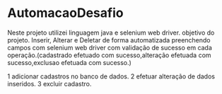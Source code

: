 # AutomacaoDesafio

Neste projeto utilizei linguagem java e selenium web driver.
objetivo do projeto. 
Inserir, Alterar e Deletar de forma automatizada preenchendo campos com selenium web driver 
com validação de sucesso em cada operação.(cadastrado efetuado com sucesso,alteração efetuada com sucesso,exclusao efetuada com sucesso.)

1 adicionar cadastros no banco de dados.
2 efetuar alteração de dados inseridos.
3 excluir cadastro.

 
